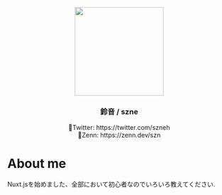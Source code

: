 <p align="center">
    <img src="https://avatars.githubusercontent.com/u/84981684?s=400&u=ccb80ca10adf4b788e0e0a4e27c54e03ab54d757&v=4" width="200">
</p>
<h3 align="center">
    <a>鈴音 / szne</a>
</h3>
<p align="center">
    🔗Twitter: https://twitter.com/szneh</br>
    🔗Zenn: https://zenn.dev/szn
</p>

# About me
Nuxt.jsを始めました、全部において初心者なのでいろいろ教えてください.
